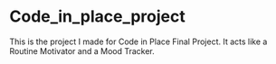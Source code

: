 # Code_in_place_project
This is the project I made for Code in Place Final Project. It acts like a Routine Motivator and a Mood Tracker. 
